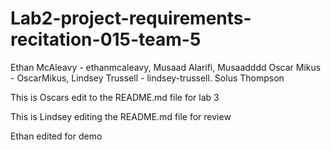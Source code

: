 # Lab2-project-requirements-recitation-015-team-5

Ethan McAleavy - ethanmcaleavy,
Musaad Alarifi, Musaadddd
Oscar Mikus - OscarMikus,
Lindsey Trussell - lindsey-trussell.
Solus Thompson

This is Oscars edit to the README.md file for lab 3

This is Lindsey editing the README.md file for review

Ethan edited for demo
